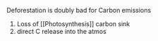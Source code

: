 Deforestation is doubly bad for Carbon emissions
1) Loss of [[Photosynthesis]] carbon sink
2) direct C release into the atmos

